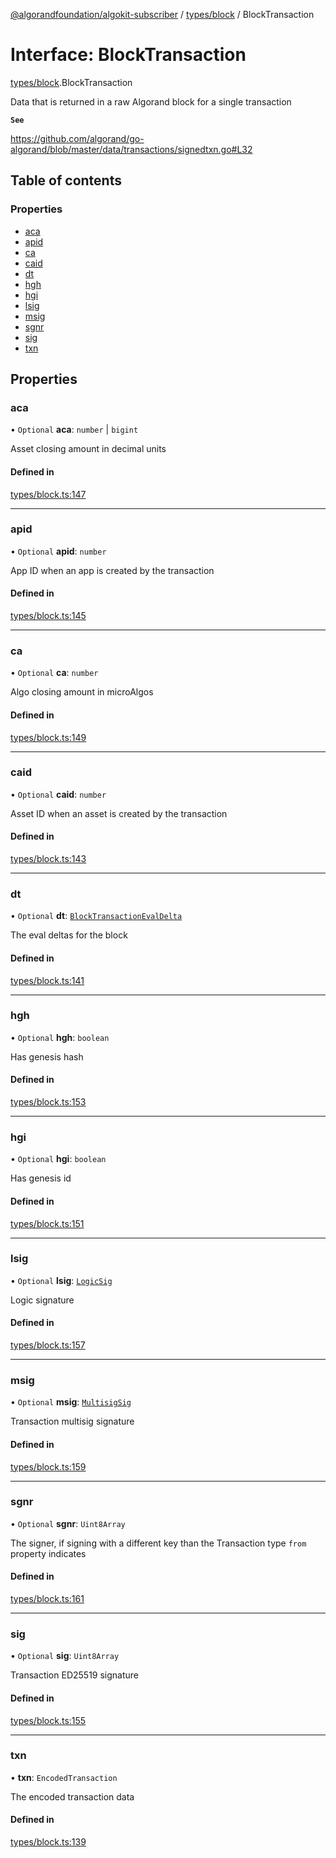 [@algorandfoundation/algokit-subscriber](../README.md) / [types/block](../modules/types_block.md) / BlockTransaction

# Interface: BlockTransaction

[types/block](../modules/types_block.md).BlockTransaction

Data that is returned in a raw Algorand block for a single transaction

**`See`**

https://github.com/algorand/go-algorand/blob/master/data/transactions/signedtxn.go#L32

## Table of contents

### Properties

- [aca](types_block.BlockTransaction.md#aca)
- [apid](types_block.BlockTransaction.md#apid)
- [ca](types_block.BlockTransaction.md#ca)
- [caid](types_block.BlockTransaction.md#caid)
- [dt](types_block.BlockTransaction.md#dt)
- [hgh](types_block.BlockTransaction.md#hgh)
- [hgi](types_block.BlockTransaction.md#hgi)
- [lsig](types_block.BlockTransaction.md#lsig)
- [msig](types_block.BlockTransaction.md#msig)
- [sgnr](types_block.BlockTransaction.md#sgnr)
- [sig](types_block.BlockTransaction.md#sig)
- [txn](types_block.BlockTransaction.md#txn)

## Properties

### aca

• `Optional` **aca**: `number` \| `bigint`

Asset closing amount in decimal units

#### Defined in

[types/block.ts:147](https://github.com/algorandfoundation/algokit-subscriber-ts/blob/main/src/types/block.ts#L147)

___

### apid

• `Optional` **apid**: `number`

App ID when an app is created by the transaction

#### Defined in

[types/block.ts:145](https://github.com/algorandfoundation/algokit-subscriber-ts/blob/main/src/types/block.ts#L145)

___

### ca

• `Optional` **ca**: `number`

Algo closing amount in microAlgos

#### Defined in

[types/block.ts:149](https://github.com/algorandfoundation/algokit-subscriber-ts/blob/main/src/types/block.ts#L149)

___

### caid

• `Optional` **caid**: `number`

Asset ID when an asset is created by the transaction

#### Defined in

[types/block.ts:143](https://github.com/algorandfoundation/algokit-subscriber-ts/blob/main/src/types/block.ts#L143)

___

### dt

• `Optional` **dt**: [`BlockTransactionEvalDelta`](types_block.BlockTransactionEvalDelta.md)

The eval deltas for the block

#### Defined in

[types/block.ts:141](https://github.com/algorandfoundation/algokit-subscriber-ts/blob/main/src/types/block.ts#L141)

___

### hgh

• `Optional` **hgh**: `boolean`

Has genesis hash

#### Defined in

[types/block.ts:153](https://github.com/algorandfoundation/algokit-subscriber-ts/blob/main/src/types/block.ts#L153)

___

### hgi

• `Optional` **hgi**: `boolean`

Has genesis id

#### Defined in

[types/block.ts:151](https://github.com/algorandfoundation/algokit-subscriber-ts/blob/main/src/types/block.ts#L151)

___

### lsig

• `Optional` **lsig**: [`LogicSig`](types_block.LogicSig.md)

Logic signature

#### Defined in

[types/block.ts:157](https://github.com/algorandfoundation/algokit-subscriber-ts/blob/main/src/types/block.ts#L157)

___

### msig

• `Optional` **msig**: [`MultisigSig`](types_block.MultisigSig.md)

Transaction multisig signature

#### Defined in

[types/block.ts:159](https://github.com/algorandfoundation/algokit-subscriber-ts/blob/main/src/types/block.ts#L159)

___

### sgnr

• `Optional` **sgnr**: `Uint8Array`

The signer, if signing with a different key than the Transaction type `from` property indicates

#### Defined in

[types/block.ts:161](https://github.com/algorandfoundation/algokit-subscriber-ts/blob/main/src/types/block.ts#L161)

___

### sig

• `Optional` **sig**: `Uint8Array`

Transaction ED25519 signature

#### Defined in

[types/block.ts:155](https://github.com/algorandfoundation/algokit-subscriber-ts/blob/main/src/types/block.ts#L155)

___

### txn

• **txn**: `EncodedTransaction`

The encoded transaction data

#### Defined in

[types/block.ts:139](https://github.com/algorandfoundation/algokit-subscriber-ts/blob/main/src/types/block.ts#L139)
